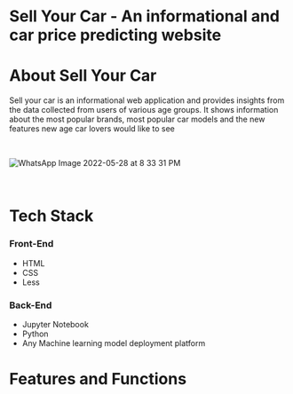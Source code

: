 # Sell Your Car - An informational and car price predicting website 


# About Sell Your Car
Sell your car is an informational web application and provides insights from the data collected from users of various age groups. It shows information about the most popular brands, most popular car models and the new features new age car lovers would like to see 


<br/>

![WhatsApp Image 2022-05-28 at 8 33 31 PM](https://user-images.githubusercontent.com/83531350/170831089-dafd4a1e-c25a-422d-b356-3c3234429920.jpeg)


<br/>


# Tech Stack

### Front-End
* HTML
* CSS
* Less

### Back-End
* Jupyter Notebook
* Python
* Any Machine learning model deployment platform 

# Features and Functions 

